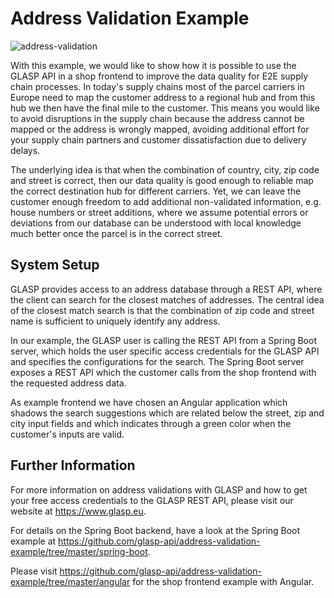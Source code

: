 # Address Validation Example

![address-validation](https://user-images.githubusercontent.com/118767215/224489104-b31e6724-4d89-46df-9aae-a8038baaece5.gif)

With this example, we would like to show how it is possible to use the GLASP API in a shop frontend to improve the data quality for E2E supply chain processes. In today's supply chains most of the parcel carriers in Europe need to map the customer address to a regional hub and from this hub we then have the final mile to the customer. This means you would like to avoid disruptions in the supply chain because the address cannot be mapped or the address is wrongly mapped, avoiding additional effort for your supply chain partners and customer dissatisfaction due to delivery delays. 

The underlying idea is that when the combination of country, city, zip code and street is correct, then our data quality is good enough to reliable map the correct destination hub for different carriers. Yet, we can leave the customer enough freedom to add additional non-validated information, e.g. house numbers or street additions, where we assume potential errors or deviations from our database can be understood with local knowledge much better once the parcel is in the correct street.

## System Setup
GLASP provides access to an address database through a REST API, where the client can search for the closest matches of addresses. The central idea of the closest match search is that the combination of zip code and street name is sufficient to uniquely identify any address. 

In our example, the GLASP user is calling the REST API from a Spring Boot server, which holds the user specific access credentials for the GLASP API and specifies the configurations for the search. The Spring Boot server exposes a REST API which the customer calls from the shop frontend with the requested address data.

As example frontend we have chosen an Angular application which shadows the search suggestions which are related below the street, zip and city input fields and which indicates through a green color when the customer's inputs are valid.

## Further Information

For more information on address validations with GLASP and how to get your free access credentials to the GLASP REST API, please visit our website at https://www.glasp.eu.

For details on the Spring Boot backend, have a look at the Spring Boot example at https://github.com/glasp-api/address-validation-example/tree/master/spring-boot.

Please visit https://github.com/glasp-api/address-validation-example/tree/master/angular for the shop frontend example with Angular. 
